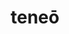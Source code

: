 ---
title: teneō
meaning: to hold
ch: [nine, mt, mt8thru9, ss, ss3, 7r]
pos: verb
inf: tenēre
secondppstem: ten
infend: ēre
thirdpp: tenuī
fourthpp: tentus
conjugation: second
derivative: container
six: y
---